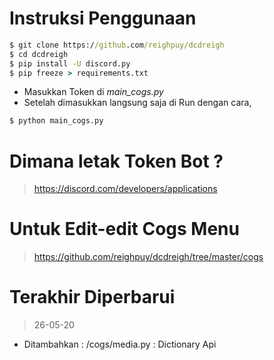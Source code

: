 # Instruksi Penggunaan

```cmd
$ git clone https://github.com/reighpuy/dcdreigh
$ cd dcdreigh
$ pip install -U discord.py
$ pip freeze > requirements.txt
```

  - Masukkan Token di *main_cogs.py*
  - Setelah dimasukkan langsung saja di Run dengan cara,
```cmd
$ python main_cogs.py
```
# Dimana letak Token Bot ?
> https://discord.com/developers/applications

# Untuk Edit-edit Cogs Menu
> https://github.com/reighpuy/dcdreigh/tree/master/cogs

# Terakhir Diperbarui
> 26-05-20
  - Ditambahkan : /cogs/media.py : Dictionary Api
